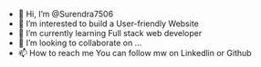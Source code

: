 - 👋 Hi, I’m @Surendra7506
- 👀 I’m interested to build a User-friendly Website
- 🌱 I’m currently learning Full stack web developer
- 💞️ I’m looking to collaborate on ...
- 📫 How to reach me You can follow mw on Linkedlin or Github
<!---
Surendra7506/Surendra7506 is a ✨ special ✨ repository because its `README.md` (this file) appears on your GitHub profile.
You can click the Preview link to take a look at your changes.
--->
